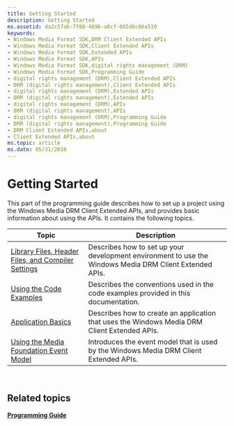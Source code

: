 ```yaml
---
title: Getting Started
description: Getting Started
ms.assetid: da2c57ab-7f88-4696-a8cf-065d8c86a510
keywords:
- Windows Media Format SDK,DRM Client Extended APIs
- Windows Media Format SDK,Client Extended APIs
- Windows Media Format SDK,Extended APIs
- Windows Media Format SDK,APIs
- Windows Media Format SDK,digital rights management (DRM)
- Windows Media Format SDK,Programming Guide
- digital rights management (DRM),Client Extended APIs
- DRM (digital rights management),Client Extended APIs
- digital rights management (DRM),Extended APIs
- DRM (digital rights management),Extended APIs
- digital rights management (DRM),APIs
- DRM (digital rights management),APIs
- digital rights management (DRM),Programming Guide
- DRM (digital rights management),Programming Guide
- DRM Client Extended APIs,about
- Client Extended APIs,about
ms.topic: article
ms.date: 05/31/2018
---
```


# Getting Started

This part of the programming guide describes how to set up a project using the Windows Media DRM Client Extended APIs, and provides basic information about using the APIs. It contains the following topics.



| Topic                                                                                                      | Description                                                                                             |
|------------------------------------------------------------------------------------------------------------|---------------------------------------------------------------------------------------------------------|
| [Library Files, Header Files, and Compiler Settings](library-files-header-files-and-compiler-settings.md) | Describes how to set up your development environment to use the Windows Media DRM Client Extended APIs. |
| [Using the Code Examples](drm-using-the-code-examples.md)                                                 | Describes the conventions used in the code examples provided in this documentation.                     |
| [Application Basics](application-basics.md)                                                               | Describes how to create an application that uses the Windows Media DRM Client Extended APIs.            |
| [Using the Media Foundation Event Model](using-the-media-foundation-model.md)                             | Introduces the event model that is used by the Windows Media DRM Client Extended APIs.                  |



 

## Related topics

<dl> <dt>

[**Programming Guide**](drm-programming-guide.md)
</dt> </dl>

 

 





